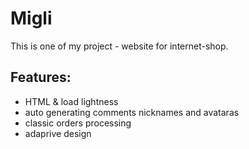 # Migli

<p>This is one of my project - website for internet-shop.
<h2>Features:</h2>
<ul>
<li>HTML & load lightness</li>
<li>auto generating comments nicknames and avataras</li>
<li>classic orders processing</li>
<li>adaprive design</li>
</ul>

